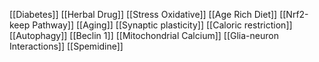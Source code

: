 [[Diabetes]]
[[Herbal Drug]]
[[Stress Oxidative]]
[[Age Rich Diet]]
[[Nrf2-keep Pathway]]
[[Aging]]
[[Synaptic plasticity]]
[[Caloric restriction]]
[[Autophagy]]
[[Beclin 1]]
[[Mitochondrial Calcium]]
[[Glia-neuron Interactions]]
[[Spemidine]]
